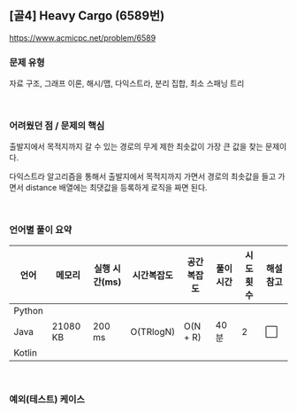 ## [골4] Heavy Cargo (6589번)

https://www.acmicpc.net/problem/6589

### 문제 유형

자료 구조, 그래프 이론, 해시/맵, 다익스트라, 분리 집합, 최소 스패닝 트리

<br>

### 어려웠던 점 / 문제의 핵심

출발지에서 목적지까지 갈 수 있는 경로의 무게 제한 최솟값이 가장 큰 값을 찾는 문제이다.

다익스트라 알고리즘을 통해서 출발지에서 목적지까지 가면서 경로의 최솟값을 들고 가면서 distance 배열에는 최댓값을 등록하게 로직을 짜면 된다.

<br>

### 언어별 풀이 요약

| 언어   | 메모리   | 실행 시간(ms) | 시간복잡도 | 공간복잡도 | 풀이 시간 | 시도 횟수 | 해설 참고            |
| ------ | -------- | ------------- | ---------- | ---------- | --------- | --------- | -------------------- |
| Python |          |               |            |            |           |           |                      |
| Java   | 21080 KB | 200 ms        | O(TRlogN)  | O(N + R)   | 40분      | 2         | :white_large_square: |
| Kotlin |          |               |            |            |           |           |                      |

<br>

### 예외(테스트) 케이스

```
```

